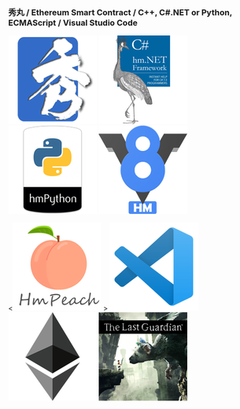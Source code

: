 ### 秀丸 / Ethereum Smart Contract / C++, C#.NET or Python, ECMAScript / Visual Studio Code

[![秀丸](index_title_hm.png)](https://xn--pckzexbx21r8q9b.net/)
[![CS](index_title_cs.png)](https://xn--pckzexbx21r8q9b.net/?page=nobu_tool_hm_dotnet)
[![Python](index_title_py.png)](https://xn--pckzexbx21r8q9b.net/?page=nobu_tool_hm_python3)
[![V8](index_title_v8.png)](https://xn--pckzexbx21r8q9b.net/?page=nobu_tool_hm_ecmascript)
  
<[![PHP](index_title_php.png)](https://xn--pckzexbx21r8q9b.net/?page=nobu_tool_hm_php) >
[![VSCode](index_title_vsc.png)](https://github.com/komiyamma/vscode_ripgrep_sjis)
[![ETH](index_title_eth.png)](https://etherscan.io/address/0xe067433833636d2a5acbb42a219c7a97651e63bd#code)
[![TheLastGuardian](index_title_tlg.png)](https://en.wikipedia.org/wiki/The_Last_Guardian)
<!-- [![PlayMemories](index_title_pms.png)](https://ja.wikipedia.org/wiki/PlayMemories) -->



